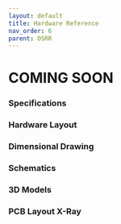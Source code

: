 ```yaml
---
layout: default
title: Hardware Reference
nav_order: 6
parent: OSRR
---
```


# COMING SOON

### Specifications

### Hardware Layout

### Dimensional Drawing

### Schematics

### 3D Models

### PCB Layout X-Ray
